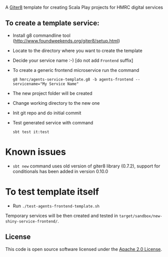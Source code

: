 A [Giter8](http://www.foundweekends.org/giter8/) template for creating Scala Play projects for HMRC digital services

## To create a template service:

* Install g8 commandline tool (http://www.foundweekends.org/giter8/setup.html)
* Locate to the directory where you want to create the template
* Decide your service name :-) [do not add `Frontend` suffix]
* To create a generic frontend microservice run the command

  `g8 hmrc/agents-service-template.g8 -b agents-frontend --servicename="My Service Name"`
  
* The new project folder will be created
* Change working directory to the new one
* Init git repo and do initial commit
* Test generated service with command 

    `sbt test it:test`
    
Known issues
==

* `sbt new` command uses old version of giter8 library (0.7.2), support for conditionals has been added in version 0.10.0
  
To test template itself  
==

* Run `./test-agents-frontend-template.sh` 

Temporary services will be then created and tested in `target/sandbox/new-shiny-service-frontend/`.

## License

This code is open source software licensed under the [Apache 2.0 License]("http://www.apache.org/licenses/LICENSE-2.0.html").
